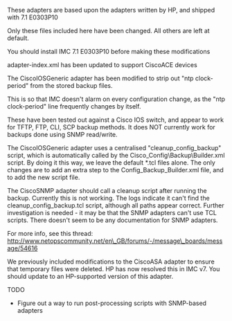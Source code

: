 These adapters are based upon the adapters written by HP, and shipped with 7.1 E0303P10

Only these files included here have been changed. All others are left at default.

You should install IMC 7.1 E0303P10 before making these modifications

adapter-index.xml has been updated to support CiscoACE devices

The CiscoIOSGeneric adapter has been modified to strip out "ntp clock-period" from the stored backup files.

This is so that IMC doesn't alarm on every configuration change, as the "ntp clock-period" line 
frequently changes by itself.

These have been tested out against a Cisco IOS switch, and appear to work for TFTP, FTP, CLI, SCP 
backup methods. It does NOT currently work for backups done using SNMP read/write.

The CiscoIOSGeneric adapter uses a centralised "cleanup\_config\_backup" script, which is 
automatically called by the Cisco\_Config\Backup\Builder.xml script. By doing it this way,
we leave the default \*.tcl files alone. The only changes are to add an extra step to the 
Config\_Backup\_Builder.xml file, and to add the new script file.

The CiscoSNMP adapter should call a cleanup script after running the backup. Currently this is 
not working. The logs indicate it can't find the cleanup\_config\_backup.tcl script, although all
paths appear correct. Further investigation is needed - it may be that the SNMP adapters can't
use TCL scripts. There doesn't seem to be any documentation for SNMP adapters.

For more info, see this thread:
http://www.netopscommunity.net/en\_GB/forums/-/message\_boards/message/54616

We previously included modifications to the CiscoASA adapter to ensure that temporary files were deleted.
HP has now resolved this in IMC v7. You should update to an HP-supported version of this adapter.

TODO
 * Figure out a way to run post-processing scripts with SNMP-based adapters
